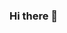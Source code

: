 ### Hi there 👋

<!--
**ruorobee/ruorobee** is a ✨ _special_ ✨ repository because its `README.md` (this file) appears on your GitHub profile.

Here are some ideas to get you started:

- 🔭 I’m currently working on ...
- 🌱 I’m currently learning data analytics
- 👯 I’m looking to collaborate on ...
- 🤔 I’m looking for help with ...
- 💬 Ask me about ...
- 📫 How to reach me: ...
- 😄 Pronouns: He/Him
- ⚡ Fun fact: I'll share a quote I love by Albert Einstein. 'Everybody is a genius. But if you judge a fish by it's ability to climb a tree, it will live its whole life believing it's stupid'
-->
